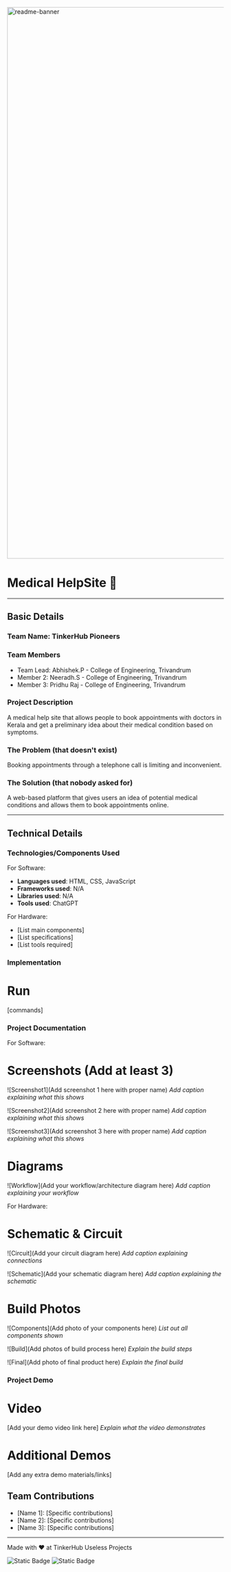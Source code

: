 <img width="1280" alt="readme-banner" src="https://github.com/user-attachments/assets/35332e92-44cb-425b-9dff-27bcf1023c6c">

# Medical HelpSite 🎯

---

## Basic Details
### Team Name: TinkerHub Pioneers

### Team Members
- Team Lead: Abhishek.P - College of Engineering, Trivandrum
- Member 2: Neeradh.S - College of Engineering, Trivandrum
- Member 3: Pridhu Raj - College of Engineering, Trivandrum

### Project Description
A medical help site that allows people to book appointments with doctors in Kerala and get a preliminary idea about their medical condition based on symptoms.

### The Problem (that doesn't exist)
Booking appointments through a telephone call is limiting and inconvenient.

### The Solution (that nobody asked for)
A web-based platform that gives users an idea of potential medical conditions and allows them to book appointments online.

---

## Technical Details

### Technologies/Components Used

For Software:
- **Languages used**: HTML, CSS, JavaScript
- **Frameworks used**: N/A
- **Libraries used**: N/A
- **Tools used**: ChatGPT

For Hardware:
- [List main components]
- [List specifications]
- [List tools required]

### Implementation

# Run
[commands]

### Project Documentation
For Software:

# Screenshots (Add at least 3)
![Screenshot1](Add screenshot 1 here with proper name)
*Add caption explaining what this shows*

![Screenshot2](Add screenshot 2 here with proper name)
*Add caption explaining what this shows*

![Screenshot3](Add screenshot 3 here with proper name)
*Add caption explaining what this shows*

# Diagrams
![Workflow](Add your workflow/architecture diagram here)
*Add caption explaining your workflow*

For Hardware:

# Schematic & Circuit
![Circuit](Add your circuit diagram here)
*Add caption explaining connections*

![Schematic](Add your schematic diagram here)
*Add caption explaining the schematic*

# Build Photos
![Components](Add photo of your components here)
*List out all components shown*

![Build](Add photos of build process here)
*Explain the build steps*

![Final](Add photo of final product here)
*Explain the final build*

### Project Demo
# Video
[Add your demo video link here]
*Explain what the video demonstrates*

# Additional Demos
[Add any extra demo materials/links]

## Team Contributions
- [Name 1]: [Specific contributions]
- [Name 2]: [Specific contributions]
- [Name 3]: [Specific contributions]

---
Made with ❤️ at TinkerHub Useless Projects 

![Static Badge](https://img.shields.io/badge/TinkerHub-24?color=%23000000&link=https%3A%2F%2Fwww.tinkerhub.org%2F)
![Static Badge](https://img.shields.io/badge/UselessProject--24-24?link=https%3A%2F%2Fwww.tinkerhub.org%2Fevents%2FQ2Q1TQKX6Q%2FUseless%2520Projects)



